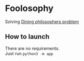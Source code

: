 # Foolosophy

Solving [Dining philosophers problem](https://en.wikipedia.org/wiki/Dining_philosophers_problem)

## How to launch

There are no requirements.\
Just run ```python3 -m app```

